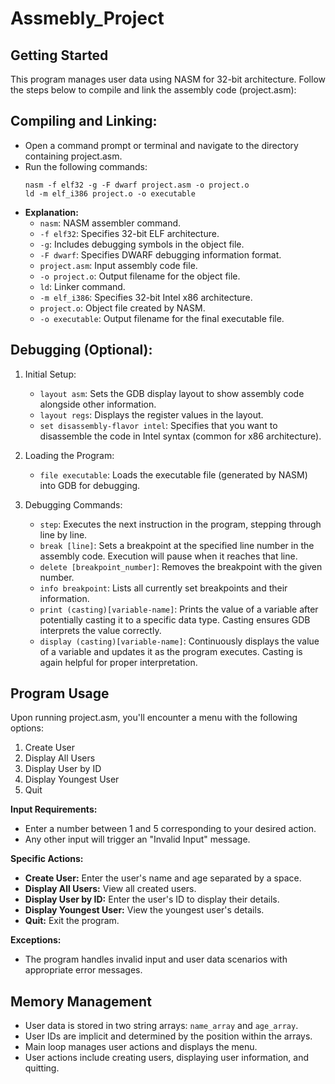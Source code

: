# Assmebly_Project

## Getting Started
This program manages user data using NASM for 32-bit architecture. Follow the steps below to compile and link the assembly code (project.asm):

## **Compiling and Linking:**
   - Open a command prompt or terminal and navigate to the directory containing project.asm.
   - Run the following commands:
     ```
     nasm -f elf32 -g -F dwarf project.asm -o project.o
     ld -m elf_i386 project.o -o executable
     ```
   - **Explanation:**
     - `nasm`: NASM assembler command.
     - `-f elf32`: Specifies 32-bit ELF architecture.
     - `-g`: Includes debugging symbols in the object file.
     - `-F dwarf`: Specifies DWARF debugging information format.
     - `project.asm`: Input assembly code file.
     - `-o project.o`: Output filename for the object file.
     - `ld`: Linker command.
     - `-m elf_i386`: Specifies 32-bit Intel x86 architecture.
     - `project.o`: Object file created by NASM.
     - `-o executable`: Output filename for the final executable file.

## **Debugging (Optional):**
1. Initial Setup:
    - `layout asm`: Sets the GDB display layout to show assembly code alongside other information.
    - `layout regs`: Displays the register values in the layout.
    - `set disassembly-flavor intel`: Specifies that you want to disassemble the code in Intel syntax (common for x86 architecture).

2. Loading the Program:
    - `file executable`: Loads the executable file (generated by NASM) into GDB for debugging.

3. Debugging Commands:
    - `step`: Executes the next instruction in the program, stepping through line by line.
    - `break [line]`: Sets a breakpoint at the specified line number in the assembly code. Execution will pause when it reaches that line.
    - `delete [breakpoint_number]`: Removes the breakpoint with the given number.
    - `info breakpoint`: Lists all currently set breakpoints and their information.
    - `print (casting)[variable-name]`: Prints the value of a variable after potentially casting it to a specific data type. Casting ensures GDB interprets the value correctly.
    - `display (casting)[variable-name]`: Continuously displays the value of a variable and updates it as the program executes. Casting is again helpful for proper interpretation.

## Program Usage
Upon running project.asm, you'll encounter a menu with the following options:

1. Create User
2. Display All Users
3. Display User by ID
4. Display Youngest User
5. Quit

**Input Requirements:**
- Enter a number between 1 and 5 corresponding to your desired action.
- Any other input will trigger an "Invalid Input" message.

**Specific Actions:**
- **Create User:** Enter the user's name and age separated by a space.
- **Display All Users:** View all created users.
- **Display User by ID:** Enter the user's ID to display their details.
- **Display Youngest User:** View the youngest user's details.
- **Quit:** Exit the program.

**Exceptions:**
- The program handles invalid input and user data scenarios with appropriate error messages.

## Memory Management
- User data is stored in two string arrays: `name_array` and `age_array`.
- User IDs are implicit and determined by the position within the arrays.
- Main loop manages user actions and displays the menu.
- User actions include creating users, displaying user information, and quitting.
